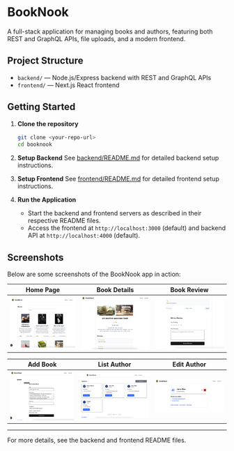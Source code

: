 # BookNook

A full-stack application for managing books and authors, featuring both REST and GraphQL APIs, file uploads, and a modern frontend.

## Project Structure

- `backend/` — Node.js/Express backend with REST and GraphQL APIs
- `frontend/` — Next.js React frontend

## Getting Started

1. **Clone the repository**
   ```sh
   git clone <your-repo-url>
   cd booknook
   ```

2. **Setup Backend**
   See [backend/README.md](backend/README.md) for detailed backend setup instructions.

3. **Setup Frontend**
   See [frontend/README.md](frontend/README.md) for detailed frontend setup instructions.

4. **Run the Application**
   - Start the backend and frontend servers as described in their respective README files.
   - Access the frontend at `http://localhost:3000` (default) and backend API at `http://localhost:4000` (default).

## Screenshots

Below are some screenshots of the BookNook app in action:

| Home Page | Book Details | Book Review |
|-----------|--------------|-------------|
| ![Home](screenshots/home1.png) | ![Book Details](screenshots/book-details.png) | ![Authors](screenshots/review.png) |


| Add Book | List Author | Edit Author |
|-----------|--------------|-------------|
| ![Home](screenshots/add-book.png) | ![Book Details](screenshots/authors.png) | ![Authors](screenshots/edit-author.png) |


---

For more details, see the backend and frontend README files.
